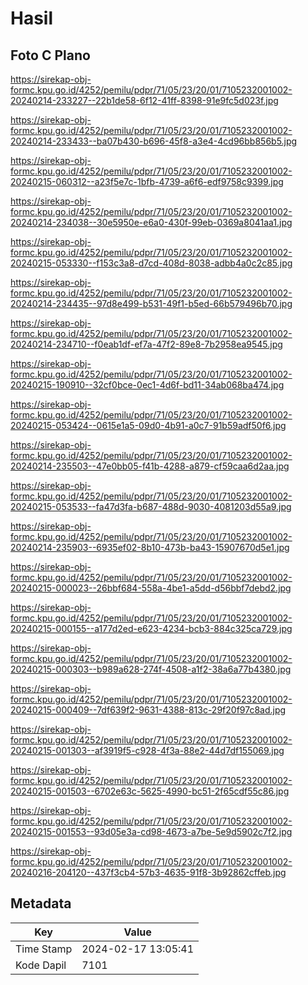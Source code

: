 # Hasil

## Foto C Plano

https://sirekap-obj-formc.kpu.go.id/4252/pemilu/pdpr/71/05/23/20/01/7105232001002-20240214-233227--22b1de58-6f12-41ff-8398-91e9fc5d023f.jpg

https://sirekap-obj-formc.kpu.go.id/4252/pemilu/pdpr/71/05/23/20/01/7105232001002-20240214-233433--ba07b430-b696-45f8-a3e4-4cd96bb856b5.jpg

https://sirekap-obj-formc.kpu.go.id/4252/pemilu/pdpr/71/05/23/20/01/7105232001002-20240215-060312--a23f5e7c-1bfb-4739-a6f6-edf9758c9399.jpg

https://sirekap-obj-formc.kpu.go.id/4252/pemilu/pdpr/71/05/23/20/01/7105232001002-20240214-234038--30e5950e-e6a0-430f-99eb-0369a8041aa1.jpg

https://sirekap-obj-formc.kpu.go.id/4252/pemilu/pdpr/71/05/23/20/01/7105232001002-20240215-053330--f153c3a8-d7cd-408d-8038-adbb4a0c2c85.jpg

https://sirekap-obj-formc.kpu.go.id/4252/pemilu/pdpr/71/05/23/20/01/7105232001002-20240214-234435--97d8e499-b531-49f1-b5ed-66b579496b70.jpg

https://sirekap-obj-formc.kpu.go.id/4252/pemilu/pdpr/71/05/23/20/01/7105232001002-20240214-234710--f0eab1df-ef7a-47f2-89e8-7b2958ea9545.jpg

https://sirekap-obj-formc.kpu.go.id/4252/pemilu/pdpr/71/05/23/20/01/7105232001002-20240215-190910--32cf0bce-0ec1-4d6f-bd11-34ab068ba474.jpg

https://sirekap-obj-formc.kpu.go.id/4252/pemilu/pdpr/71/05/23/20/01/7105232001002-20240215-053424--0615e1a5-09d0-4b91-a0c7-91b59adf50f6.jpg

https://sirekap-obj-formc.kpu.go.id/4252/pemilu/pdpr/71/05/23/20/01/7105232001002-20240214-235503--47e0bb05-f41b-4288-a879-cf59caa6d2aa.jpg

https://sirekap-obj-formc.kpu.go.id/4252/pemilu/pdpr/71/05/23/20/01/7105232001002-20240215-053533--fa47d3fa-b687-488d-9030-4081203d55a9.jpg

https://sirekap-obj-formc.kpu.go.id/4252/pemilu/pdpr/71/05/23/20/01/7105232001002-20240214-235903--6935ef02-8b10-473b-ba43-15907670d5e1.jpg

https://sirekap-obj-formc.kpu.go.id/4252/pemilu/pdpr/71/05/23/20/01/7105232001002-20240215-000023--26bbf684-558a-4be1-a5dd-d56bbf7debd2.jpg

https://sirekap-obj-formc.kpu.go.id/4252/pemilu/pdpr/71/05/23/20/01/7105232001002-20240215-000155--a177d2ed-e623-4234-bcb3-884c325ca729.jpg

https://sirekap-obj-formc.kpu.go.id/4252/pemilu/pdpr/71/05/23/20/01/7105232001002-20240215-000303--b989a628-274f-4508-a1f2-38a6a77b4380.jpg

https://sirekap-obj-formc.kpu.go.id/4252/pemilu/pdpr/71/05/23/20/01/7105232001002-20240215-000409--7df639f2-9631-4388-813c-29f20f97c8ad.jpg

https://sirekap-obj-formc.kpu.go.id/4252/pemilu/pdpr/71/05/23/20/01/7105232001002-20240215-001303--af3919f5-c928-4f3a-88e2-44d7df155069.jpg

https://sirekap-obj-formc.kpu.go.id/4252/pemilu/pdpr/71/05/23/20/01/7105232001002-20240215-001503--6702e63c-5625-4990-bc51-2f65cdf55c86.jpg

https://sirekap-obj-formc.kpu.go.id/4252/pemilu/pdpr/71/05/23/20/01/7105232001002-20240215-001553--93d05e3a-cd98-4673-a7be-5e9d5902c7f2.jpg

https://sirekap-obj-formc.kpu.go.id/4252/pemilu/pdpr/71/05/23/20/01/7105232001002-20240216-204120--437f3cb4-57b3-4635-91f8-3b92862cffeb.jpg


## Metadata

| Key        | Value               |
| ---------- | ------------------- |
| Time Stamp | 2024-02-17 13:05:41 |
| Kode Dapil | 7101                |



